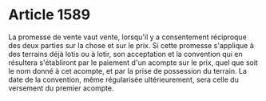 # Article 1589

La promesse de vente vaut vente, lorsqu'il y a consentement réciproque des deux parties sur la chose et sur le prix.   Si cette promesse s'applique à des terrains déjà lotis ou à lotir, son acceptation et la convention qui en résultera s'établiront par le paiement d'un acompte sur le prix, quel que soit le nom donné à cet acompte, et par la prise de possession du terrain.   La date de la convention, même régularisée ultérieurement, sera celle du versement du premier acompte.